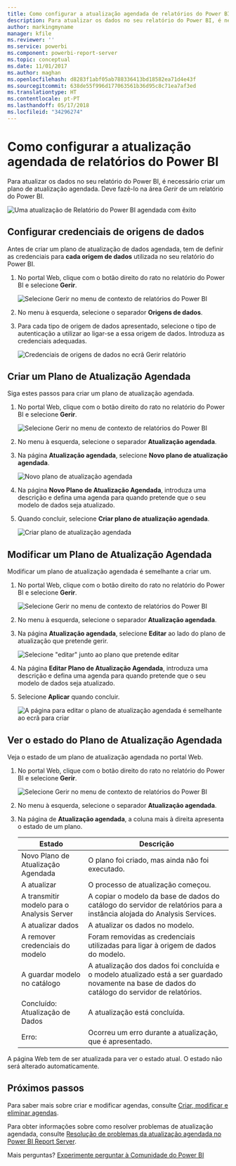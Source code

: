 ```yaml
---
title: Como configurar a atualização agendada de relatórios do Power BI
description: Para atualizar os dados no seu relatório do Power BI, é necessário criar um plano de atualização agendada.
author: markingmyname
manager: kfile
ms.reviewer: ''
ms.service: powerbi
ms.component: powerbi-report-server
ms.topic: conceptual
ms.date: 11/01/2017
ms.author: maghan
ms.openlocfilehash: d8283f1abf05ab788336413bd18582ea71d4e43f
ms.sourcegitcommit: 638de55f996d177063561b36d95c8c71ea7af3ed
ms.translationtype: HT
ms.contentlocale: pt-PT
ms.lasthandoff: 05/17/2018
ms.locfileid: "34296274"
---
```

# <a name="how-to-configure-power-bi-report-scheduled-refresh"></a>Como configurar a atualização agendada de relatórios do Power BI
Para atualizar os dados no seu relatório do Power BI, é necessário criar um plano de atualização agendada. Deve fazê-lo na área *Gerir* de um relatório do Power BI.

![Uma atualização de Relatório do Power BI agendada com êxito](media/configure-scheduled-refresh/scheduled-refresh-success.png)

## <a name="configure-data-source-credentials"></a>Configurar credenciais de origens de dados
Antes de criar um plano de atualização de dados agendada, tem de definir as credenciais para **cada origem de dados** utilizada no seu relatório do Power BI.

1. No portal Web, clique com o botão direito do rato no relatório do Power BI e selecione **Gerir**.
   
    ![Selecione Gerir no menu de contexto de relatórios do Power BI](media/configure-scheduled-refresh/manage-power-bi-report.png)
2. No menu à esquerda, selecione o separador **Origens de dados**.
3. Para cada tipo de origem de dados apresentado, selecione o tipo de autenticação a utilizar ao ligar-se a essa origem de dados. Introduza as credenciais adequadas.
   
    ![Credenciais de origens de dados no ecrã Gerir relatório](media/configure-scheduled-refresh/data-source-credentials.png)

## <a name="creating-a-schedule-refresh-plan"></a>Criar um Plano de Atualização Agendada
Siga estes passos para criar um plano de atualização agendada.

1. No portal Web, clique com o botão direito do rato no relatório do Power BI e selecione **Gerir**.
   
    ![Selecione Gerir no menu de contexto de relatórios do Power BI](media/configure-scheduled-refresh/manage-power-bi-report.png)
2. No menu à esquerda, selecione o separador **Atualização agendada**.
3. Na página **Atualização agendada**, selecione **Novo plano de atualização agendada**.
   
    ![Novo plano de atualização agendada](media/configure-scheduled-refresh/new-scheduled-refresh-plan.png)
4. Na página **Novo Plano de Atualização Agendada**, introduza uma descrição e defina uma agenda para quando pretende que o seu modelo de dados seja atualizado.
5. Quando concluir, selecione **Criar plano de atualização agendada**.
   
    ![Criar plano de atualização agendada](media/configure-scheduled-refresh/create-scheduled-refresh-plan.png)

## <a name="modifying-a-schedule-refresh-plan"></a>Modificar um Plano de Atualização Agendada
Modificar um plano de atualização agendada é semelhante a criar um.

1. No portal Web, clique com o botão direito do rato no relatório do Power BI e selecione **Gerir**.
   
    ![Selecione Gerir no menu de contexto de relatórios do Power BI](media/configure-scheduled-refresh/manage-power-bi-report.png)
2. No menu à esquerda, selecione o separador **Atualização agendada**.
3. Na página **Atualização agendada**, selecione **Editar** ao lado do plano de atualização que pretende gerir.
   
    ![Selecione "editar" junto ao plano que pretende editar](media/configure-scheduled-refresh/edit-scheduled-refresh-plan.png)
4. Na página **Editar Plano de Atualização Agendada**, introduza uma descrição e defina uma agenda para quando pretende que o seu modelo de dados seja atualizado.
5. Selecione **Aplicar** quando concluir.
   
    ![A página para editar o plano de atualização agendada é semelhante ao ecrã para criar](media/configure-scheduled-refresh/edit-scheduled-refresh-plan-page.png)

## <a name="viewing-the-status-of-schedule-refresh-plan"></a>Ver o estado do Plano de Atualização Agendada
Veja o estado de um plano de atualização agendada no portal Web.

1. No portal Web, clique com o botão direito do rato no relatório do Power BI e selecione **Gerir**.
   
    ![Selecione Gerir no menu de contexto de relatórios do Power BI](media/configure-scheduled-refresh/manage-power-bi-report.png)
2. No menu à esquerda, selecione o separador **Atualização agendada**.
3. Na página de **Atualização agendada**, a coluna mais à direita apresenta o estado de um plano.
   
   | **Estado** | **Descrição** |
   | --- | --- |
   | Novo Plano de Atualização Agendada |O plano foi criado, mas ainda não foi executado. |
   | A atualizar |O processo de atualização começou. |
   | A transmitir modelo para o Analysis Server |A copiar o modelo da base de dados do catálogo do servidor de relatórios para a instância alojada do Analysis Services. |
   | A atualizar dados |A atualizar os dados no modelo. |
   | A remover credenciais do modelo |Foram removidas as credenciais utilizadas para ligar à origem de dados do modelo. |
   | A guardar modelo no catálogo |A atualização dos dados foi concluída e o modelo atualizado está a ser guardado novamente na base de dados do catálogo do servidor de relatórios. |
   | Concluído: Atualização de Dados |A atualização está concluída. |
   | Erro: |Ocorreu um erro durante a atualização, que é apresentado. |

A página Web tem de ser atualizada para ver o estado atual. O estado não será alterado automaticamente.

## <a name="next-steps"></a>Próximos passos
Para saber mais sobre criar e modificar agendas, consulte [Criar, modificar e eliminar agendas](https://docs.microsoft.com/sql/reporting-services/subscriptions/create-modify-and-delete-schedules).

Para obter informações sobre como resolver problemas de atualização agendada, consulte [Resolução de problemas da atualização agendada no Power BI Report Server](scheduled-refresh-troubleshoot.md).

Mais perguntas? [Experimente perguntar à Comunidade do Power BI](https://community.powerbi.com/)

